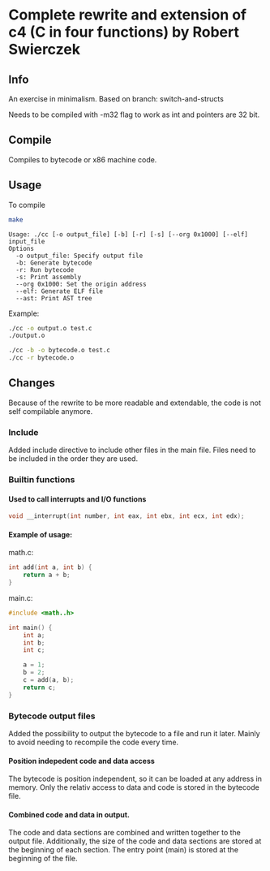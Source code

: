 # Complete rewrite and extension of c4 (C in four functions) by Robert Swierczek

## Info
An exercise in minimalism.
Based on branch: switch-and-structs

Needs to be compiled with -m32 flag to work as int and pointers are 32 bit.

## Compile

Compiles to bytecode or x86 machine code. 

## Usage
To compile 
```bash
make
```

```
Usage: ./cc [-o output_file] [-b] [-r] [-s] [--org 0x1000] [--elf] input_file
Options
  -o output_file: Specify output file
  -b: Generate bytecode
  -r: Run bytecode
  -s: Print assembly
  --org 0x1000: Set the origin address
  --elf: Generate ELF file
  --ast: Print AST tree
```

Example:

```bash
./cc -o output.o test.c
./output.o
```


```bash
./cc -b -o bytecode.o test.c
./cc -r bytecode.o
```

## Changes
Because of the rewrite to be more readable and extendable, the code is not self compilable anymore.

### Include
Added include directive to include other files in the main file.
Files need to be included in the order they are used.

### Builtin functions

#### Used to call interrupts and I/O functions
```c
void __interrupt(int number, int eax, int ebx, int ecx, int edx);
```

#### Example of usage:

math.c:
```c
int add(int a, int b) {
    return a + b;
}
```

main.c:
```c
#include <math..h>

int main() {
    int a;
    int b;
    int c;

    a = 1;
    b = 2;
    c = add(a, b);
    return c;
}
```

### Bytecode output files
Added the possibility to output the bytecode to a file and run it later.
Mainly to avoid needing to recompile the code every time.

#### Position indepedent code and data access
The bytecode is position independent, so it can be loaded at any address in memory.
Only the relativ access to data and code is stored in the bytecode file.

#### Combined code and data in output.
The code and data sections are combined and written together to the output file.
Additionally, the size of the code and data sections are stored at the beginning of each section.
The entry point (main) is stored at the beginning of the file.